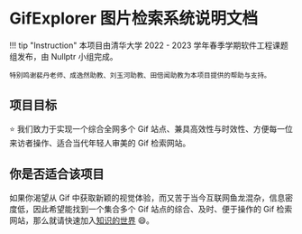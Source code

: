 # GifExplorer 图片检索系统说明文档

!!! tip "Instruction"
    本项目由清华大学 2022 - 2023 学年春季学期软件工程课题组发布，由 Nullptr 小组完成。

    特别鸣谢裴丹老师、成逸然助教、刘玉河助教、田倍闻助教为本项目提供的帮助与支持。

## 项目目标

:star: 我们致力于实现一个综合全网多个 Gif 站点、兼具高效性与时效性、方便每一位来访者操作、适合当代年轻人审美的 Gif 检索网站。

## 你是否适合该项目

如果你渴望从 Gif 中获取新颖的视觉体验，而又苦于当今互联网鱼龙混杂，信息密度低，因此希望能找到一个集合多个 Gif 站点的综合、及时、便于操作的 Gif 检索网站，那么就请快速加入[知识的世界](https://chengsx21.github.io/GifExplorer-docs/ "GifExplorer 图片检索系统首页") :smile:。
